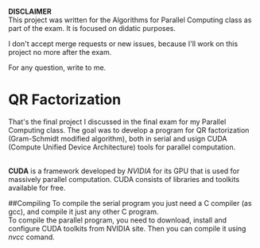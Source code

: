 **DISCLAIMER**<br/>
This project was written for the Algorithms for Parallel Computing class as part of the exam.
It is focused on didatic purposes.

I don't accept merge requests or new issues, because I'll work on this project no more after the exam.

For any question, write to me.

# QR Factorization
That's the final project I discussed in the final exam for my Parallel Computing class.
The goal was to develop a program for QR factorization (Gram-Schmidt modified algorithm),
both in serial and usign CUDA (Compute Unified Device Architecture) tools for parallel computation. <br/><br/>

**CUDA** is a framework developed by _NVIDIA_ for its GPU that is used for massively parallel computation.
CUDA consists of libraries and toolkits available for free.

##Compiling
To compile the serial program you just need a C compiler (as gcc), and compile it just any other C program. <br/>
To compile the parallel program, you need to download, install and configure CUDA toolkits from NVIDIA site. Then you can compile it using _nvcc_ comand.
